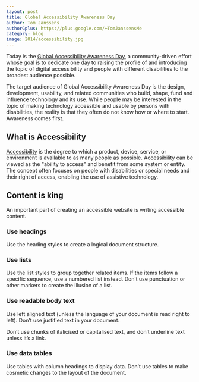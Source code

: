 ```yaml
---
layout: post
title: Global Accessibility Awareness Day
author: Tom Janssens
authorGplus: https://plus.google.com/+TomJanssensMe
category: blog
image: 2014/accessibility.jpg
---
```


Today is the [Global Accessibility Awareness Day](http://globalaccessibilityawarenessday.org/), a community-driven effort whose goal is to dedicate one day to raising the profile of and introducing the topic of digital accessibility and people with different disabilities to the broadest audience possible.

The target audience of Global Accessibility Awareness Day is the design, development, usability, and related communities who build, shape, fund and influence technology and its use. While people may be interested in the topic of making technology accessible and usable by persons with disabilities, the reality is that they often do not know how or where to start. Awareness comes first.

## What is Accessibility
[Accessibility](http://en.wikipedia.org/wiki/Accessibility) is the degree to which a product, device, service, or environment is available to as many people as possible. Accessibility can be viewed as the "ability to access" and benefit from some system or entity. The concept often focuses on people with disabilities or special needs and their right of access, enabling the use of assistive technology.

## Content is king
An important part of creating an accessible website is writing accessible content.

### Use headings
Use the heading styles to create a logical document structure.

### Use lists
Use the list styles to group together related items. If the items follow a specific sequence, use a numbered list instead. Don’t use punctuation or other markers to create the illusion of a list.

### Use readable body text
Use left aligned text (unless the language of your document is read right to left). Don’t use justified text in your document.

Don’t use chunks of italicised or capitalised text, and don’t underline text unless it’s a link.

### Use data tables
Use tables with column headings to display data. Don’t use tables to make cosmetic changes to the layout of the document.
